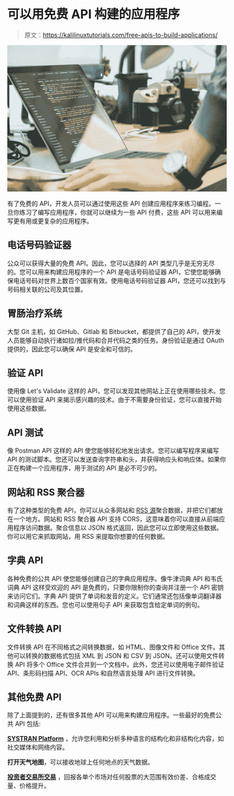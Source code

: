# 可以用免费 API 构建的应用程序

> 原文：<https://kalilinuxtutorials.com/free-apis-to-build-applications/>

[![Applications You Can Build with Free APIs](img/0de93616fde3ba67c45b08b7abe576a0.png "Applications You Can Build with Free APIs")](https://lh4.googleusercontent.com/hDWMErSOt5SCB9vpef2ajHQBrV0ynCT41-gjSBNqqBBwKKdE7T12Hy4qkqXLd9MpC8kQ2WzvL3AxH8b4fq-8w0ugeL-uIgMLY6k1v9CUu7gSQvGLu7juv0X3bC1V_zNDvw)

有了免费的 API，开发人员可以通过使用这些 API 创建应用程序来练习编程。一旦你练习了编写应用程序，你就可以继续为一些 API 付费，这些 API 可以用来编写更有用或更复杂的应用程序。

## 电话号码验证器

公众可以获得大量的免费 API。因此，您可以选择的 API 类型几乎是无穷无尽的。您可以用来构建应用程序的一个 API 是电话号码验证器 API，它使您能够确保电话号码对世界上数百个国家有效。使用电话号码验证器 API，您还可以找到与号码相关联的公司及其位置。

## 胃肠治疗系统

大型 Git 主机，如 GitHub、Gitlab 和 Bitbucket，都提供了自己的 API，使开发人员能够自动执行诸如拉/推代码和合并代码之类的任务。身份验证是通过 OAuth 提供的，因此您可以确保 API 是安全和可信的。

## 验证 API

使用像 Let's Validate 这样的 API，您可以发现其他网站上正在使用哪些技术。您可以使用验证 API 来揭示感兴趣的技术。由于不需要身份验证，您可以直接开始使用这些数据。

## API 测试

像 Postman API 这样的 API 使您能够轻松地发出请求。您可以编写程序来编写 API 的测试脚本。您还可以发送查询字符串和头，并获得响应头和响应体。如果你正在构建一个应用程序，用于测试的 API 是必不可少的。

## 网站和 RSS 聚合器

有了这种类型的免费 API，你可以从众多网站和 [RSS 源](https://www.lifewire.com/what-is-an-rss-feed-4684568)聚合数据，并把它们都放在一个地方。网站和 RSS 聚合器 API 支持 CORS，这意味着你可以直接从前端应用程序访问数据。聚合信息以 JSON 格式返回，因此您可以立即使用这些数据。你可以用它来抓取网站，用 RSS 来提取你想要的任何数据。

## 字典 API

各种免费的公共 API 使您能够创建自己的字典应用程序。像牛津词典 API 和韦氏词典 API 这样受欢迎的 API 是免费的，只要你限制你的查询并注册一个 API 密钥来访问它们。字典 API 提供了单词和发音的定义。它们通常还包括像单词翻译器和词典这样的东西。您也可以使用句子 API 来获取包含给定单词的例句。

## 文件转换 API

文件转换 API 在不同格式之间转换数据，如 HTML、图像文件和 Office 文件。其他可以转换的数据格式包括 XML 到 JSON 和 CSV 到 JSON。还可以使用文件转换 API 将多个 Office 文件合并到一个文档中。此外，您还可以使用电子邮件验证 API、条形码扫描 API、OCR APIs 和自然语言处理 API 进行文件转换。

## 其他免费 API

除了上面提到的，还有很多其他 API 可以用来构建应用程序。一些最好的免费公共 API 包括:

[**SYSTRAN Platform**](https://rapidapi.com/systran/api/systran-io-translation-and-nlp/details) ，允许您利用和分析多种语言的结构化和非结构化内容，如社交媒体和网络内容。

**打开天气地图**，可以接收地球上任何地点的天气数据。

[**投资者交易所交易**](https://rapidapi.com/eec19846/api/investors-exchange-iex-trading/details) ，回报各单个市场对任何股票的大范围有效价差、合格成交量、价格提升。